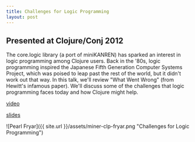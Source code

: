 ```yaml
---
title: Challenges for Logic Programming
layout: post
---
```


## Presented at Clojure/Conj 2012

The core.logic library (a port of miniKANREN) has sparked an interest in logic programming
among Clojure users. Back in the '80s, logic programming inspired the Japanese Fifth
Generation Computer Systems Project, which was poised to leap past the rest of the world,
but it didn't work out that way. In this talk, we'll review "What Went Wrong" (from Hewitt's
infamous paper). We'll discuss some of the challenges that logic programming faces today and
how Clojure might help.

[video](http://www.youtube.com/watch?v=y6WKr9j76kw)

[slides](https://speakerdeck.com/miner/challenges-for-logic-programming)



![Pearl Fryar]({{ site.url }}/assets/miner-clp-fryar.png "Challenges for Logic Programming")

